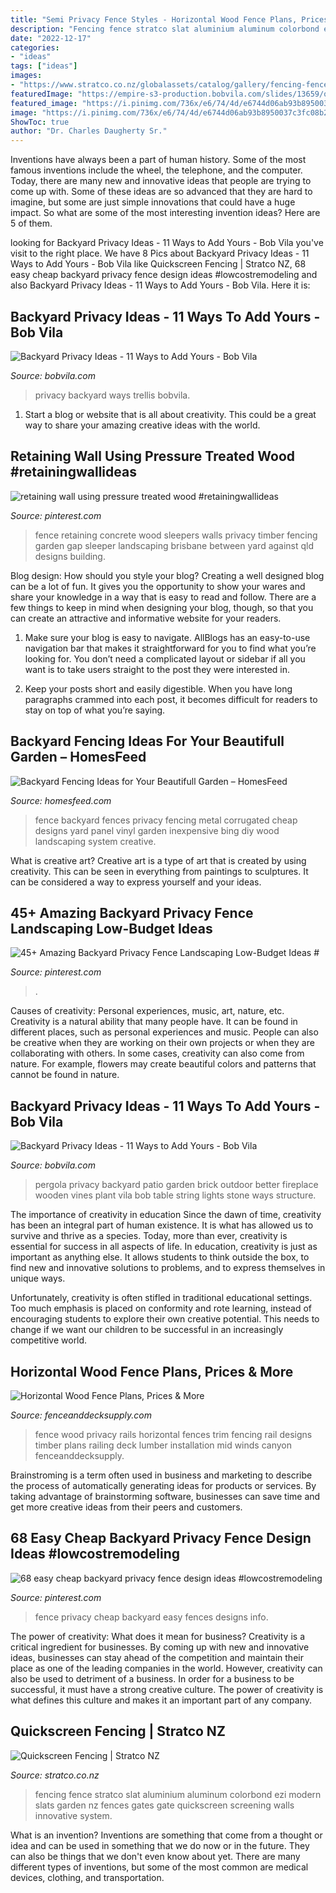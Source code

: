 ```yaml
---
title: "Semi Privacy Fence Styles - Horizontal Wood Fence Plans, Prices &amp; More"
description: "Fencing fence stratco slat aluminium aluminum colorbond ezi modern slats garden nz fences gates gate quickscreen screening walls innovative system"
date: "2022-12-17"
categories:
- "ideas"
tags: ["ideas"]
images:
- "https://www.stratco.co.nz/globalassets/catalog/gallery/fencing-fences-fence-ezi-slat-14.jpg"
featuredImage: "https://empire-s3-production.bobvila.com/slides/13659/original/BY1.jpg?1591216590"
featured_image: "https://i.pinimg.com/736x/e6/74/4d/e6744d06ab93b8950037c3fc08b2aba2.jpg"
image: "https://i.pinimg.com/736x/e6/74/4d/e6744d06ab93b8950037c3fc08b2aba2.jpg"
ShowToc: true
author: "Dr. Charles Daugherty Sr."
---
```



Inventions have always been a part of human history. Some of the most famous inventions include the wheel, the telephone, and the computer. Today, there are many new and innovative ideas that people are trying to come up with. Some of these ideas are so advanced that they are hard to imagine, but some are just simple innovations that could have a huge impact. So what are some of the most interesting invention ideas? Here are 5 of them.

	

		
looking for Backyard Privacy Ideas - 11 Ways to Add Yours - Bob Vila you've visit to the right place. We have 8 Pics about Backyard Privacy Ideas - 11 Ways to Add Yours - Bob Vila like Quickscreen Fencing | Stratco NZ, 68 easy cheap backyard privacy fence design ideas #lowcostremodeling and also Backyard Privacy Ideas - 11 Ways to Add Yours - Bob Vila. Here it is:
		
    
## Backyard Privacy Ideas - 11 Ways To Add Yours - Bob Vila

<img loading=lazy src="https://empire-s3-production.bobvila.com/slides/13667/original/privacy-trellis.jpg?1591216600" onerror="this.onerror=null;this.src='https://tse1.mm.bing.net/th?id=OIP.Yc6oYwiMrJzyLpJS0pRQrgHaFX&amp;pid=15.1';" alt="Backyard Privacy Ideas - 11 Ways to Add Yours - Bob Vila">

_Source: bobvila.com_

>privacy backyard ways trellis bobvila. 

	

1. Start a blog or website that is all about creativity. This could be a great way to share your amazing creative ideas with the world.

    
## Retaining Wall Using Pressure Treated Wood #retainingwallideas

<img loading=lazy src="https://i.pinimg.com/736x/7b/35/1e/7b351e1ae9c160664a8bdfbf6a12580e.jpg" onerror="this.onerror=null;this.src='https://tse3.mm.bing.net/th?id=OIP.aQ2m5eXI2XnJTzjR0b0t3gHaNK&amp;pid=15.1';" alt="retaining wall using pressure treated wood #retainingwallideas">

_Source: pinterest.com_

>fence retaining concrete wood sleepers walls privacy timber fencing garden gap sleeper landscaping brisbane between yard against qld designs building. 

	

Blog design: How should you style your blog?
Creating a well designed blog can be a lot of fun. It gives you the opportunity to show your wares and share your knowledge in a way that is easy to read and follow. There are a few things to keep in mind when designing your blog, though, so that you can create an attractive and informative website for your readers.
1. Make sure your blog is easy to navigate. AllBlogs has an easy-to-use navigation bar that makes it straightforward for you to find what you’re looking for. You don’t need a complicated layout or sidebar if all you want is to take users straight to the post they were interested in.

2. Keep your posts short and easily digestible. When you have long paragraphs crammed into each post, it becomes difficult for readers to stay on top of what you’re saying.

    
## Backyard Fencing Ideas For Your Beautifull Garden – HomesFeed

<img loading=lazy src="https://homesfeed.com/wp-content/uploads/2015/06/vinyl-fence-system-in-white-panel-and-black-red-frame-for-backyard.jpg" onerror="this.onerror=null;this.src='https://tse3.mm.bing.net/th?id=OIP.dFLqrFjBJeqdGRtXaN27BAHaGb&amp;pid=15.1';" alt="Backyard Fencing Ideas for Your Beautifull Garden – HomesFeed">

_Source: homesfeed.com_

>fence backyard fences privacy fencing metal corrugated cheap designs yard panel vinyl garden inexpensive bing diy wood landscaping system creative. 

	

What is creative art?
Creative art is a type of art that is created by using creativity. This can be seen in everything from paintings to sculptures. It can be considered a way to express yourself and your ideas.

    
## 45+ Amazing Backyard Privacy Fence Landscaping Low-Budget Ideas #

<img loading=lazy src="https://i.pinimg.com/736x/e6/74/4d/e6744d06ab93b8950037c3fc08b2aba2.jpg" onerror="this.onerror=null;this.src='https://tse4.mm.bing.net/th?id=OIP.O-rPtijbOBqoBQAd6JVPcwHaJ3&amp;pid=15.1';" alt="45+ Amazing Backyard Privacy Fence Landscaping Low-Budget Ideas #">

_Source: pinterest.com_

>. 

	

Causes of creativity: Personal experiences, music, art, nature, etc.
Creativity is a natural ability that many people have. It can be found in different places, such as personal experiences and music. People can also be creative when they are working on their own projects or when they are collaborating with others. In some cases, creativity can also come from nature. For example, flowers may create beautiful colors and patterns that cannot be found in nature.

    
## Backyard Privacy Ideas - 11 Ways To Add Yours - Bob Vila

<img loading=lazy src="https://empire-s3-production.bobvila.com/slides/13659/original/BY1.jpg?1591216590" onerror="this.onerror=null;this.src='https://tse4.mm.bing.net/th?id=OIP.vIL5lhQrJkdtZSvgJMh0GwHaFX&amp;pid=15.1';" alt="Backyard Privacy Ideas - 11 Ways to Add Yours - Bob Vila">

_Source: bobvila.com_

>pergola privacy backyard patio garden brick outdoor better fireplace wooden vines plant vila bob table string lights stone ways structure. 

	

The importance of creativity in education
Since the dawn of time, creativity has been an integral part of human existence. It is what has allowed us to survive and thrive as a species. Today, more than ever, creativity is essential for success in all aspects of life.
In education, creativity is just as important as anything else. It allows students to think outside the box, to find new and innovative solutions to problems, and to express themselves in unique ways.

Unfortunately, creativity is often stifled in traditional educational settings. Too much emphasis is placed on conformity and rote learning, instead of encouraging students to explore their own creative potential. This needs to change if we want our children to be successful in an increasingly competitive world.

    
## Horizontal Wood Fence Plans, Prices &amp; More

<img loading=lazy src="https://fenceanddecksupply.com/wp-content/uploads/2016/06/wood-lumber-fencing-001.jpg" onerror="this.onerror=null;this.src='https://tse3.mm.bing.net/th?id=OIP.fAYl7-4hOOmzXO6PR0geOwHaFj&amp;pid=15.1';" alt="Horizontal Wood Fence Plans, Prices &amp; More">

_Source: fenceanddecksupply.com_

>fence wood privacy rails horizontal fences trim fencing rail designs timber plans railing deck lumber installation mid winds canyon fenceanddecksupply. 

	

Brainstroming is a term often used in business and marketing to describe the process of automatically generating ideas for products or services. By taking advantage of brainstorming software, businesses can save time and get more creative ideas from their peers and customers.

    
## 68 Easy Cheap Backyard Privacy Fence Design Ideas #lowcostremodeling

<img loading=lazy src="https://i.pinimg.com/736x/1e/ad/f7/1eadf7687b39410efc18de639a94ef07.jpg" onerror="this.onerror=null;this.src='https://tse2.mm.bing.net/th?id=OIP.r-5HLcbHswfJySz4-04bnQHaJ3&amp;pid=15.1';" alt="68 easy cheap backyard privacy fence design ideas #lowcostremodeling">

_Source: pinterest.com_

>fence privacy cheap backyard easy fences designs info. 

	

The power of creativity: What does it mean for business?
Creativity is a critical ingredient for businesses. By coming up with new and innovative ideas, businesses can stay ahead of the competition and maintain their place as one of the leading companies in the world. However, creativity can also be used to detriment of a business. In order for a business to be successful, it must have a strong creative culture. The power of creativity is what defines this culture and makes it an important part of any company.

    
## Quickscreen Fencing | Stratco NZ

<img loading=lazy src="https://www.stratco.co.nz/globalassets/catalog/gallery/fencing-fences-fence-ezi-slat-14.jpg" onerror="this.onerror=null;this.src='https://tse2.mm.bing.net/th?id=OIP.Fu2QDvkUeW69aMNNWhS0iAHaI7&amp;pid=15.1';" alt="Quickscreen Fencing | Stratco NZ">

_Source: stratco.co.nz_

>fencing fence stratco slat aluminium aluminum colorbond ezi modern slats garden nz fences gates gate quickscreen screening walls innovative system. 

	

What is an invention?
Inventions are something that come from a thought or idea and can be used in something that we do now or in the future. They can also be things that we don't even know about yet. There are many different types of inventions, but some of the most common are medical devices, clothing, and transportation.

